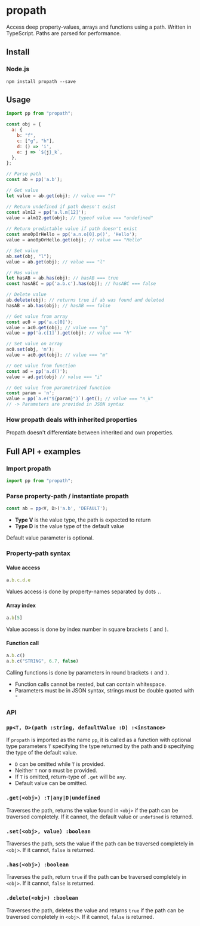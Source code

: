 # propath

Access deep property-values, arrays and functions using a path. Written in TypeScript. Paths are parsed for performance.

## Install

### Node.js

```
npm install propath --save
```

## Usage

```javascript
import pp from "propath";

const obj = {
  a: {
    b: "f",
    c: ["g", "h"],
    d: () => 'i',
    e: j => `${j}_k`,
  },
};

// Parse path
const ab = pp('a.b');

// Get value
let value = ab.get(obj); // value === "f"

// Return undefined if path doesn't exist
const alm12 = pp('a.l.m[12]');
value = alm12.get(obj); // typeof value === "undefined"
    
// Return predictable value if path doesn't exist
const ano0pOrHello = pp('a.n.o[0].p()', 'Hello');
value = ano0pOrHello.get(obj); // value === "Hello"

// Set value
ab.set(obj, "l");
value = ab.get(obj); // value === "l"

// Has value
let hasAB = ab.has(obj); // hasAB === true
const hasABC = pp('a.b.c').has(obj); // hasABC === false

// Delete value
ab.delete(obj); // returns true if ab was found and deleted
hasAB = ab.has(obj); // hasAB === false

// Get value from array
const ac0 = pp('a.c[0]');
value = ac0.get(obj); // value === "g"
value = pp('a.c[1]').get(obj); // value === "h"

// Set value on array
ac0.set(obj, 'm');
value = ac0.get(obj); // value === "m"

// Get value from function
const ad = pp('a.d()');
value = ad.get(obj) // value === "i"

// Get value from parametrized function
const param = 'n';
value = pp(`a.e("${param}")`).get(); // value === "n_k"
// -> Parameters are provided in JSON syntax
```

### How propath deals with inherited properties

Propath doesn't differentiate between inherited and own properties.

## Full API + examples

### Import propath

```typescript
import pp from "propath";
```

### Parse property-path / instantiate propath

```typescript
const ab = pp<V, D>('a.b', 'DEFAULT');
```

- **Type V** is the value type, the path is expected to return
- **Type D** is the value type of the default value

Default value parameter is optional.

### Property-path syntax

#### Value access

```javascript
a.b.c.d.e
```

Values access is done by property-names separated by dots `.`.

#### Array index

```javascript
a.b[5]
```

Value access is done by index number in square brackets `[` and `]`.

#### Function call

```javascript
a.b.c()
a.b.c("STRING", 6.7, false)
```

Calling functions is done by parameters in round brackets `(` and `)`.
- Function calls cannot be nested, but can contain whitespace.
- Parameters must be in JSON syntax, strings must be double quoted with `"`

### API

### `pp<T, D>(path :string, defaultValue :D) :<instance>`

If `propath` is imported as the name `pp`, it is called as a function with optional type parameters `T` specifying the type returned by the path and `D` specifying the type of the default value. 
- `D` can be omitted while `T` is provided. 
- Neither `T` nor `D` must be provided. 
- If `T` is omitted, return-type of `.get` will be `any`. 
- Default value can be omitted.

### `.get(<obj>) :T|any|D|undefined`

Traverses the path, returns the value found in `<obj>` if the path can be traversed completely. If it cannot, the default value or `undefined` is returned.

### `.set(<obj>, value) :boolean`

Traverses the path, sets the value if the path can be traversed completely in `<obj>`. If it cannot, `false` is returned.

### `.has(<obj>) :boolean`

Traverses the path, return `true` if the path can be traversed completely in `<obj>`. If it cannot, `false` is returned.

### `.delete(<obj>) :boolean`

Traverses the path, deletes the value and returns `true` if the path can be traversed completely in `<obj>`. If it cannot, `false` is returned.
